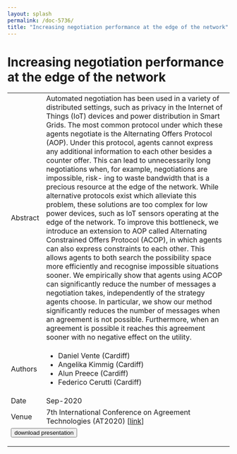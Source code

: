 ```yaml
---
layout: splash
permalink: /doc-5736/
title: "Increasing negotiation performance at the edge of the network"
---
```


# Increasing negotiation performance at the edge of the network

<table>
    <tbody>
    <tr>
        <td>Abstract</td>
        <td>Automated negotiation has been used in a variety of distributed settings, such as privacy in the Internet of Things (IoT) devices and power distribution in Smart Grids. The most common protocol under which these agents negotiate is the Alternating Offers Protocol (AOP). Under this protocol, agents cannot express any additional information to each other besides a counter offer. This can lead to unnecessarily long negotiations when, for example, negotiations are impossible, risk- ing to waste bandwidth that is a precious resource at the edge of the network. While alternative protocols exist which alleviate this problem, these solutions are too complex for low power devices, such as IoT sensors operating at the edge of the network. To improve this bottleneck, we introduce an extension to AOP called Alternating Constrained Offers Protocol (ACOP), in which agents can also express constraints to each other. This allows agents to both search the possibility space more efficiently and recognise impossible situations sooner. We empirically show that agents using ACOP can significantly reduce the number of messages a negotiation takes, independently of the strategy agents choose. In particular, we show our method significantly reduces the number of messages when an agreement is not possible. Furthermore, when an agreement is possible it reaches this agreement sooner with no negative effect on the utility.</td>
    </tr>
    <tr>
        <td>Authors</td>
        <td>
            <ul>
                <li>Daniel Vente (Cardiff)</li>
                <li>Angelika Kimmig (Cardiff)</li>
                <li>Alun Preece (Cardiff)</li>
                <li>Federico Cerutti (Cardiff)</li>
            </ul>
        </td>
    </tr>
    <tr>
        <td>Date</td>
        <td>Sep-2020</td>
    </tr>
    <tr>
        <td>Venue</td>
        <td>7th International Conference on Agreement Technologies (AT2020) [<a href="https://arxiv.org/pdf/2003.13668.pdf">link</a>]</td>
    </tr>
        <tr>
            <td colspan="2">
                <form method="get" action="https://dais-ita.org/sites/default/files/4628_slides.pdf">
                    <button type="submit">download presentation</button>
                </form>
            </td>
        </tr>
    </tbody>
</table>

